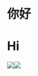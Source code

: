 # 你好 #
# Hi #
<div style="display: flex">
  <img src="https://github-readme-stats.vercel.app/api?username=stephen-zeng&theme=gotham&show_icons=true"&hide_border=true>
  <img src="https://github-readme-stats.vercel.app/api/top-langs/?username=stephen-zeng&layout=compact&theme=gotham&exclude_repo=img,file&hide_border=true">
</div>
